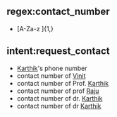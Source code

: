 ## regex:contact_number
- [A-Za-z ]{1,}

## intent:request_contact
- [Karthik](contact_number)'s phone number
- contact number of [Vinit](contact_number)
- contact number of Prof. [Karthik](contact_number)
- contact number of prof [Raju](contact_number)
- contact number of dr. [Karthik](contact_number)
- contact number of dr [Karthik](contact_number)